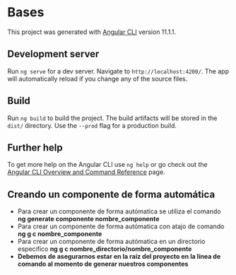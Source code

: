 # Bases

This project was generated with [Angular CLI](https://github.com/angular/angular-cli) version 11.1.1.

## Development server

Run `ng serve` for a dev server. Navigate to `http://localhost:4200/`. The app will automatically reload if you change any of the source files.

## Build

Run `ng build` to build the project. The build artifacts will be stored in the `dist/` directory. Use the `--prod` flag for a production build.

## Further help

To get more help on the Angular CLI use `ng help` or go check out the [Angular CLI Overview and Command Reference](https://angular.io/cli) page.

## Creando un componente de forma automática

* Para crear un componente de forma autómatica se utiliza el comando **ng generate componente nombre_componente**
* Para crear un componente de forma autómatica con atajo de comando **ng g c nombre_componente**
* Para crear un componente de forma autómatica en un directorio especifico **ng g c nombre_directorio/nombre_componente**
* **Debemos de asegurarnos estar en la raíz del proyecto en la línea de comando al momento de generar nuestros componentes**
